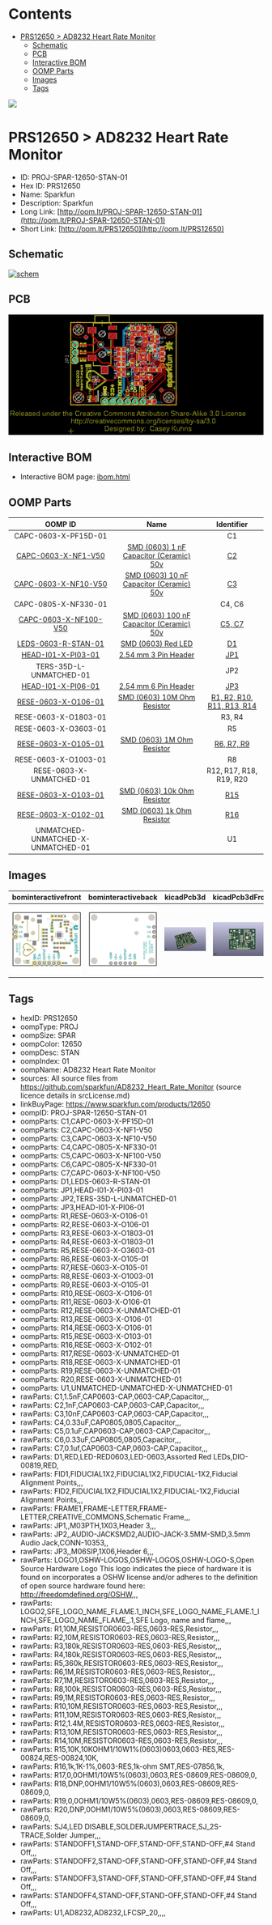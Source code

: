 



Contents
========

* [PRS12650 > AD8232 Heart Rate Monitor](#prs12650--ad8232-heart-rate-monitor)
	* [Schematic](#schematic)
	* [PCB](#pcb)
	* [Interactive BOM](#interactive-bom)
	* [OOMP Parts](#oomp-parts)
	* [Images](#images)
	* [Tags](#tags)
  
![][im]
# PRS12650 > AD8232 Heart Rate Monitor

- ID: PROJ-SPAR-12650-STAN-01
- Hex ID: PRS12650
- Name: Sparkfun
- Description: Sparkfun
- Long Link: [http://oom.lt/PROJ-SPAR-12650-STAN-01](http://oom.lt/PROJ-SPAR-12650-STAN-01)
- Short Link: [http://oom.lt/PRS12650](http://oom.lt/PRS12650)

## Schematic
  
[![schem](eagleSchemImage.png)](eagleSchemImage.png)
## PCB
  
[![pcb](eagleImage.png)](eagleImage.png)
## Interactive BOM

- Interactive BOM page: [ibom.html](https://htmlpreview.github.io/?https://github.com/oomlout/oomlout_OOMP_projects/blob/main/PROJ-SPAR-12650-STAN-01/kicad/bom/ibom.html)

## OOMP Parts
  

|OOMP ID|Name|Identifier|
| :---: | :---: | :---: |
|CAPC-0603-X-PF15D-01||C1|
|[CAPC-0603-X-NF1-V50](https://github.com/oomlout/oomlout_OOMP_parts/tree/main/CAPC-0603-X-NF1-V50/)|[SMD (0603) 1 nF Capacitor (Ceramic) 50v](https://github.com/oomlout/oomlout_OOMP_parts/tree/main/CAPC-0603-X-NF1-V50/)|[C2](https://github.com/oomlout/oomlout_OOMP_parts/tree/main/CAPC-0603-X-NF1-V50/)|
|[CAPC-0603-X-NF10-V50](https://github.com/oomlout/oomlout_OOMP_parts/tree/main/CAPC-0603-X-NF10-V50/)|[SMD (0603) 10 nF Capacitor (Ceramic) 50v](https://github.com/oomlout/oomlout_OOMP_parts/tree/main/CAPC-0603-X-NF10-V50/)|[C3](https://github.com/oomlout/oomlout_OOMP_parts/tree/main/CAPC-0603-X-NF10-V50/)|
|CAPC-0805-X-NF330-01||C4, C6|
|[CAPC-0603-X-NF100-V50](https://github.com/oomlout/oomlout_OOMP_parts/tree/main/CAPC-0603-X-NF100-V50/)|[SMD (0603) 100 nF Capacitor (Ceramic) 50v](https://github.com/oomlout/oomlout_OOMP_parts/tree/main/CAPC-0603-X-NF100-V50/)|[C5, C7](https://github.com/oomlout/oomlout_OOMP_parts/tree/main/CAPC-0603-X-NF100-V50/)|
|[LEDS-0603-R-STAN-01](https://github.com/oomlout/oomlout_OOMP_parts/tree/main/LEDS-0603-R-STAN-01/)|[SMD (0603) Red LED](https://github.com/oomlout/oomlout_OOMP_parts/tree/main/LEDS-0603-R-STAN-01/)|[D1](https://github.com/oomlout/oomlout_OOMP_parts/tree/main/LEDS-0603-R-STAN-01/)|
|[HEAD-I01-X-PI03-01](https://github.com/oomlout/oomlout_OOMP_parts/tree/main/HEAD-I01-X-PI03-01/)|[2.54 mm 3 Pin Header](https://github.com/oomlout/oomlout_OOMP_parts/tree/main/HEAD-I01-X-PI03-01/)|[JP1](https://github.com/oomlout/oomlout_OOMP_parts/tree/main/HEAD-I01-X-PI03-01/)|
|TERS-35D-L-UNMATCHED-01||JP2|
|[HEAD-I01-X-PI06-01](https://github.com/oomlout/oomlout_OOMP_parts/tree/main/HEAD-I01-X-PI06-01/)|[2.54 mm 6 Pin Header](https://github.com/oomlout/oomlout_OOMP_parts/tree/main/HEAD-I01-X-PI06-01/)|[JP3](https://github.com/oomlout/oomlout_OOMP_parts/tree/main/HEAD-I01-X-PI06-01/)|
|[RESE-0603-X-O106-01](https://github.com/oomlout/oomlout_OOMP_parts/tree/main/RESE-0603-X-O106-01/)|[SMD (0603) 10M Ohm Resistor](https://github.com/oomlout/oomlout_OOMP_parts/tree/main/RESE-0603-X-O106-01/)|[R1, R2, R10, R11, R13, R14](https://github.com/oomlout/oomlout_OOMP_parts/tree/main/RESE-0603-X-O106-01/)|
|RESE-0603-X-O1803-01||R3, R4|
|RESE-0603-X-O3603-01||R5|
|[RESE-0603-X-O105-01](https://github.com/oomlout/oomlout_OOMP_parts/tree/main/RESE-0603-X-O105-01/)|[SMD (0603) 1M Ohm Resistor](https://github.com/oomlout/oomlout_OOMP_parts/tree/main/RESE-0603-X-O105-01/)|[R6, R7, R9](https://github.com/oomlout/oomlout_OOMP_parts/tree/main/RESE-0603-X-O105-01/)|
|RESE-0603-X-O1003-01||R8|
|RESE-0603-X-UNMATCHED-01||R12, R17, R18, R19, R20|
|[RESE-0603-X-O103-01](https://github.com/oomlout/oomlout_OOMP_parts/tree/main/RESE-0603-X-O103-01/)|[SMD (0603) 10k Ohm Resistor](https://github.com/oomlout/oomlout_OOMP_parts/tree/main/RESE-0603-X-O103-01/)|[R15](https://github.com/oomlout/oomlout_OOMP_parts/tree/main/RESE-0603-X-O103-01/)|
|[RESE-0603-X-O102-01](https://github.com/oomlout/oomlout_OOMP_parts/tree/main/RESE-0603-X-O102-01/)|[SMD (0603) 1k Ohm Resistor](https://github.com/oomlout/oomlout_OOMP_parts/tree/main/RESE-0603-X-O102-01/)|[R16](https://github.com/oomlout/oomlout_OOMP_parts/tree/main/RESE-0603-X-O102-01/)|
|UNMATCHED-UNMATCHED-X-UNMATCHED-01||U1|

## Images
  
  

|bominteractivefront|bominteractiveback|kicadPcb3d|kicadPcb3dFront|kicadPcb3dBack|eagleImage|eagleSchemImage|pcbdraw|pcbdrawback|
| :---: | :---: | :---: | :---: | :---: | :---: | :---: | :---: | :---: |
|[![bominteractivefront](bomFront_140.png)](bomFront.png)|[![bominteractiveback](bomBack_140.png)](bomBack.png)|[![kicadPcb3d](kicadPcb3d_140.png)](kicadPcb3d.png)|[![kicadPcb3dFront](kicadPcb3dFront_140.png)](kicadPcb3dFront.png)|[![kicadPcb3dBack](kicadPcb3dBack_140.png)](kicadPcb3dBack.png)|[![eagleImage](eagleImage_140.png)](eagleImage.png)|[![eagleSchemImage](eagleSchemImage_140.png)](eagleSchemImage.png)|[![pcbdraw](pcbdraw_140.png)](pcbdraw.png)|[![pcbdrawback](pcbdrawBack_140.png)](pcbdrawBack.png)|

## Tags

- hexID: PRS12650
- oompType: PROJ
- oompSize: SPAR
- oompColor: 12650
- oompDesc: STAN
- oompIndex: 01
- oompName: AD8232 Heart Rate Monitor
- sources: All source files from https://github.com/sparkfun/AD8232_Heart_Rate_Monitor (source licence details in srcLicense.md)
- linkBuyPage: https://www.sparkfun.com/products/12650
- oompID: PROJ-SPAR-12650-STAN-01
- oompParts: C1,CAPC-0603-X-PF15D-01
- oompParts: C2,CAPC-0603-X-NF1-V50
- oompParts: C3,CAPC-0603-X-NF10-V50
- oompParts: C4,CAPC-0805-X-NF330-01
- oompParts: C5,CAPC-0603-X-NF100-V50
- oompParts: C6,CAPC-0805-X-NF330-01
- oompParts: C7,CAPC-0603-X-NF100-V50
- oompParts: D1,LEDS-0603-R-STAN-01
- oompParts: JP1,HEAD-I01-X-PI03-01
- oompParts: JP2,TERS-35D-L-UNMATCHED-01
- oompParts: JP3,HEAD-I01-X-PI06-01
- oompParts: R1,RESE-0603-X-O106-01
- oompParts: R2,RESE-0603-X-O106-01
- oompParts: R3,RESE-0603-X-O1803-01
- oompParts: R4,RESE-0603-X-O1803-01
- oompParts: R5,RESE-0603-X-O3603-01
- oompParts: R6,RESE-0603-X-O105-01
- oompParts: R7,RESE-0603-X-O105-01
- oompParts: R8,RESE-0603-X-O1003-01
- oompParts: R9,RESE-0603-X-O105-01
- oompParts: R10,RESE-0603-X-O106-01
- oompParts: R11,RESE-0603-X-O106-01
- oompParts: R12,RESE-0603-X-UNMATCHED-01
- oompParts: R13,RESE-0603-X-O106-01
- oompParts: R14,RESE-0603-X-O106-01
- oompParts: R15,RESE-0603-X-O103-01
- oompParts: R16,RESE-0603-X-O102-01
- oompParts: R17,RESE-0603-X-UNMATCHED-01
- oompParts: R18,RESE-0603-X-UNMATCHED-01
- oompParts: R19,RESE-0603-X-UNMATCHED-01
- oompParts: R20,RESE-0603-X-UNMATCHED-01
- oompParts: U1,UNMATCHED-UNMATCHED-X-UNMATCHED-01
- rawParts: C1,1.5nF,CAP0603-CAP,0603-CAP,Capacitor,,,
- rawParts: C2,1nF,CAP0603-CAP,0603-CAP,Capacitor,,,
- rawParts: C3,10nF,CAP0603-CAP,0603-CAP,Capacitor,,,
- rawParts: C4,0.33uF,CAP0805,0805,Capacitor,,,
- rawParts: C5,0.1uF,CAP0603-CAP,0603-CAP,Capacitor,,,
- rawParts: C6,0.33uF,CAP0805,0805,Capacitor,,,
- rawParts: C7,0.1uf,CAP0603-CAP,0603-CAP,Capacitor,,,
- rawParts: D1,RED,LED-RED0603,LED-0603,Assorted Red LEDs,DIO-00819,RED,
- rawParts: FID1,FIDUCIAL1X2,FIDUCIAL1X2,FIDUCIAL-1X2,Fiducial Alignment Points,,,
- rawParts: FID2,FIDUCIAL1X2,FIDUCIAL1X2,FIDUCIAL-1X2,Fiducial Alignment Points,,,
- rawParts: FRAME1,FRAME-LETTER,FRAME-LETTER,CREATIVE_COMMONS,Schematic Frame,,,
- rawParts: JP1,,M03PTH,1X03,Header 3,,,
- rawParts: JP2,,AUDIO-JACKSMD2,AUDIO-JACK-3.5MM-SMD,3.5mm Audio Jack,CONN-10353,,
- rawParts: JP3,,M06SIP,1X06,Header 6,,,
- rawParts: LOGO1,OSHW-LOGOS,OSHW-LOGOS,OSHW-LOGO-S,Open Source Hardware Logo This logo indicates the piece of hardware it is found on incorporates a OSHW license and/or adheres to the definition of open source hardware found here: http://freedomdefined.org/OSHW,,,
- rawParts: LOGO2,SFE_LOGO_NAME_FLAME.1_INCH,SFE_LOGO_NAME_FLAME.1_INCH,SFE_LOGO_NAME_FLAME_.1,SFE Logo, name and flame,,,
- rawParts: R1,10M,RESISTOR0603-RES,0603-RES,Resistor,,,
- rawParts: R2,10M,RESISTOR0603-RES,0603-RES,Resistor,,,
- rawParts: R3,180k,RESISTOR0603-RES,0603-RES,Resistor,,,
- rawParts: R4,180k,RESISTOR0603-RES,0603-RES,Resistor,,,
- rawParts: R5,360k,RESISTOR0603-RES,0603-RES,Resistor,,,
- rawParts: R6,1M,RESISTOR0603-RES,0603-RES,Resistor,,,
- rawParts: R7,1M,RESISTOR0603-RES,0603-RES,Resistor,,,
- rawParts: R8,100k,RESISTOR0603-RES,0603-RES,Resistor,,,
- rawParts: R9,1M,RESISTOR0603-RES,0603-RES,Resistor,,,
- rawParts: R10,10M,RESISTOR0603-RES,0603-RES,Resistor,,,
- rawParts: R11,10M,RESISTOR0603-RES,0603-RES,Resistor,,,
- rawParts: R12,1.4M,RESISTOR0603-RES,0603-RES,Resistor,,,
- rawParts: R13,10M,RESISTOR0603-RES,0603-RES,Resistor,,,
- rawParts: R14,10M,RESISTOR0603-RES,0603-RES,Resistor,,,
- rawParts: R15,10K,10KOHM1/10W1%(0603)0603,0603-RES,RES-00824,RES-00824,10K,
- rawParts: R16,1k,1K-1%,0603-RES,1k-ohm SMT,RES-07856,1k,
- rawParts: R17,0,0OHM1/10W5%(0603),0603,RES-08609,RES-08609,0,
- rawParts: R18,DNP,0OHM1/10W5%(0603),0603,RES-08609,RES-08609,0,
- rawParts: R19,0,0OHM1/10W5%(0603),0603,RES-08609,RES-08609,0,
- rawParts: R20,DNP,0OHM1/10W5%(0603),0603,RES-08609,RES-08609,0,
- rawParts: SJ4,LED DISABLE,SOLDERJUMPERTRACE,SJ_2S-TRACE,Solder Jumper,,,
- rawParts: STANDOFF1,STAND-OFF,STAND-OFF,STAND-OFF,#4 Stand Off,,,
- rawParts: STANDOFF2,STAND-OFF,STAND-OFF,STAND-OFF,#4 Stand Off,,,
- rawParts: STANDOFF3,STAND-OFF,STAND-OFF,STAND-OFF,#4 Stand Off,,,
- rawParts: STANDOFF4,STAND-OFF,STAND-OFF,STAND-OFF,#4 Stand Off,,,
- rawParts: U1,AD8232,AD8232,LFCSP_20,,,,



[im]: kicadPcb3d_450.png
